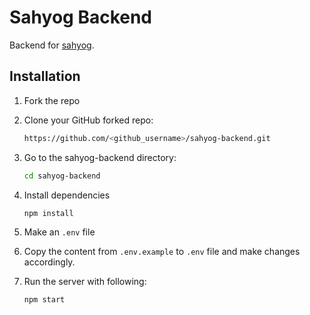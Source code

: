# Sahyog Backend

Backend for [sahyog](https://github.com/Jaimin25/Sahyog).

## Installation

1. Fork the repo

2. Clone your GitHub forked repo:

   ```sh
   https://github.com/<github_username>/sahyog-backend.git
   ```

3. Go to the sahyog-backend directory:

   ```sh
   cd sahyog-backend
   ```

4. Install dependencies

   ```sh
   npm install
   ```

5. Make an `.env` file

6. Copy the content from `.env.example` to `.env` file and make changes accordingly.

7. Run the server with following:

   ```sh
   npm start
   ```
